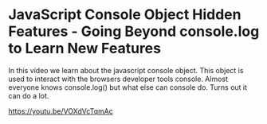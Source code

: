 # JavaScript Console Object Hidden Features - Going Beyond console.log to Learn New Features

In this video we learn about the javascript console object. This object is used to interact with the browsers developer tools console. Almost everyone knows console.log() but what else can console do.  Turns out it can do a lot.

https://youtu.be/VOXdVcTqmAc
